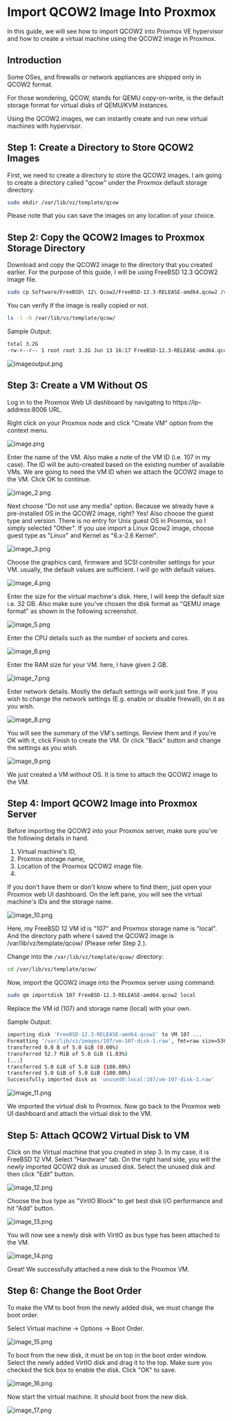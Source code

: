 # Import QCOW2 Image Into Proxmox

In this guide, we will see how to import QCOW2 into Proxmox VE hypervisor and how to create a virtual machine using the QCOW2 image in Proxmox.

## Introduction
Some OSes, and firewalls or network appliances are shipped only in QCOW2 format.

For those wondering, QCOW, stands for QEMU copy-on-write, is the default storage format for virtual disks of QEMU/KVM instances.

Using the QCOW2 images, we can instantly create and run new virtual machines with hypervisor.

## Step 1: Create a Directory to Store QCOW2 Images
First, we need to create a directory to store the QCOW2 images. I am going to create a directory called "qcow" under the Proxmox default storage directory.

```bash
sudo mkdir /var/lib/vz/template/qcow
```

Please note that you can save the images on any location of your choice.

## Step 2: Copy the QCOW2 Images to Proxmox Storage Directory
Download and copy the QCOW2 image to the directory that you created earlier. For the purpose of this guide, I will be using FreeBSD 12.3 QCOW2 image file.

```bash
sudo cp Software/FreeBSD\ 12\ Qcow2/FreeBSD-12.3-RELEASE-amd64.qcow2 /var/lib/vz/template/qcow/
```

You can verify if the image is really copied or not.

```bash
ls -l -h /var/lib/vz/template/qcow/
```

Sample Output:

```bash
total 3.2G
-rw-r--r-- 1 root root 3.2G Jun 13 16:17 FreeBSD-12.3-RELEASE-amd64.qcow2
```

![imageoutput.png](imageoutput.png "Copy QCOW2 Image To Proxmox Storage")

## Step 3: Create a VM Without OS
Log in to the Proxmox Web UI dashboard by navigating to https://ip-address:8006 URL.

Right click on your Proxmox node and click "Create VM" option from the context menu.

![image.png](image.png)

Enter the name of the VM. Also make a note of the VM ID (i.e. 107 in my case). The ID will be auto-created based on the existing number of available VMs. We are going to need the VM ID when we attach the QCOW2 image to the VM. Click OK to continue.

![image_2.png](image_2.png)

Next choose "Do not use any media" option. Because we already have a pre-installed OS in the QCOW2 image, right? Yes! Also choose the guest type and version. There is no entry for Unix guest OS in Proxmox, so I simply selected "Other". If you use import a Linux Qcow2 image, choose guest type as "Linux" and Kernel as "6.x-2.6 Kernel".

![image_3.png](image_3.png)

Choose the graphics card, firmware and SCSI controller settings for your VM. usually, the default values are sufficient. I will go with default values.

![image_4.png](image_4.png)

Enter the size for the virtual machine's disk. Here, I will keep the default size i.e. 32 GB. Also make sure you've chosen the disk format as "QEMU image format" as shown in the following screenshot.

![image_5.png](image_5.png)

Enter the CPU details such as the number of sockets and cores.

![image_6.png](image_6.png)

Enter the RAM size for your VM. here, I have given 2 GB.

![image_7.png](image_7.png)

Enter network details. Mostly the default settings will work just fine. If you wish to change the network settings (E.g. enable or disable firewall), do it as you wish.

![image_8.png](image_8.png)

You will see the summary of the VM's settings. Review them and if you're OK with it, click Finish to create the VM. Or click "Back" button and change the settings as you wish.

![image_9.png](image_9.png)

We just created a VM without OS. It is time to attach the QCOW2 image to the VM.

## Step 4: Import QCOW2 Image into Proxmox Server
Before importing the QCOW2 into your Proxmox server, make sure you've the following details in hand.

1. Virtual machine's ID,
2. Proxmox storage name,
3. Location of the Proxmox QCOW2 image file.
4. 
If you don't have them or don't know where to find them, just open your Proxmox web UI dashboard. On the left pane, you will see the virtual machine's IDs and the storage name.

![image_10.png](image_10.png)

Here, my FreeBSD 12 VM id is "107" and Proxmox storage name is "local". And the directory path where I saved the QCOW2 image is /var/lib/vz/template/qcow/ (Please refer Step 2.).

Change into the `/var/lib/vz/template/qcow/` directory:

```bash
cd /var/lib/vz/template/qcow/
```

Now, import the QCOW2 image into the Proxmox server using command:


```bash
sudo qm importdisk 107 FreeBSD-12.3-RELEASE-amd64.qcow2 local
```

Replace the VM id (107) and storage name (local) with your own.

Sample Output:

```bash
importing disk 'FreeBSD-12.3-RELEASE-amd64.qcow2' to VM 107 ...
Formatting '/var/lib/vz/images/107/vm-107-disk-1.raw', fmt=raw size=5369626624 preallocation=off
transferred 0.0 B of 5.0 GiB (0.00%)
transferred 52.7 MiB of 5.0 GiB (1.03%)
[...]
transferred 5.0 GiB of 5.0 GiB (100.00%)
transferred 5.0 GiB of 5.0 GiB (100.00%)
Successfully imported disk as 'unused0:local:107/vm-107-disk-1.raw'
```

![image_11.png](image_11.png)

We imported the virtual disk to Proxmox. Now go back to the Proxmox web UI dashboard and attach the virtual disk to the VM.

## Step 5: Attach QCOW2 Virtual Disk to VM
Click on the Virtual machine that you created in step 3. In my case, it is FreeBSD 12 VM. Select "Hardware" tab. On the right hand side, you will the newly imported QCOW2 disk as unused disk. Select the unused disk and then click "Edit" button.

![image_12.png](image_12.png)

Choose the bus type as "VirtIO Block" to get best disk I/O performance and hit "Add" button.

![image_13.png](image_13.png)

You will now see a newly disk with VirtIO as bus type has been attached to the VM.

![image_14.png](image_14.png)

Great! We successfully attached a new disk to the Proxmox VM.

## Step 6: Change the Boot Order
To make the VM to boot from the newly added disk, we must change the boot order.

Select Virtual machine -> Options -> Boot Order.

![image_15.png](image_15.png)

To boot from the new disk, it must be on top in the boot order window. Select the newly added VirtIO disk and drag it to the top. Make sure you checked the tick box to enable the disk. Click "OK" to save.

![image_16.png](image_16.png)

Now start the virtual machine. It should boot from the new disk.

![image_17.png](image_17.png)




